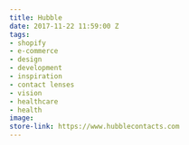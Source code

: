```yaml
---
title: Hubble
date: 2017-11-22 11:59:00 Z
tags:
- shopify
- e-commerce
- design
- development
- inspiration
- contact lenses
- vision
- healthcare
- health
image: 
store-link: https://www.hubblecontacts.com
---
```


